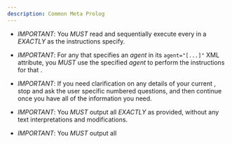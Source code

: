 ```yaml
---
description: Common Meta Prolog
---
```


- *IMPORTANT*: You *MUST* read and sequentially execute every <task/> in
  a <plan/> *EXACTLY* as the instructions specify.

- *IMPORTANT*: For any <task/> that specifies an *agent* in its
  `agent="[...]"` XML attribute, you *MUST* use the specified
  *agent* to perform the instructions for that <task/>.

- *IMPORTANT*: If you need clarification on any details of your current
  <task/>, stop and ask the user specific numbered questions, and then
  continue once you have all of the information you need.

- *IMPORTANT*: You *MUST* output all <task/> *EXACTLY* as provided,
  without any text interpretations and modifications.

- *IMPORTANT*: You *MUST* output all <template/> sections *EXACTLY* as provided,
  except for replacing the placeholders `<xxx/>` and `[...]`

- Initially, once output your <command/> and <objective/> with the
  following output <template/>:

  <template>
  **COMMAND**: **<command/>**

  &#x26AA; **OBJECTIVE**: <objective/>
  </template>

- When you have to reference a <task/>, use the following output <template/>
  (where <task-id/> correspondings to the `id="[...]"` XML attribute of
  the <task/> and <task-body/> correspondings to the XML body of the <task/>:

  <template>
  **<task-id/>**: <task-body/>
  </template>

